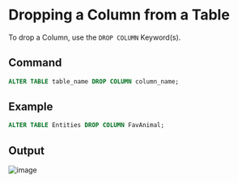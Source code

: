 # Dropping a Column from a Table

To drop a Column, use the `DROP COLUMN` Keyword(s).

## Command

```sql
ALTER TABLE table_name DROP COLUMN column_name;
```

## Example

```sql
ALTER TABLE Entities DROP COLUMN FavAnimal;
```

## Output

![image](https://github.com/DrNeonsy/SQL-Note-Collection/assets/118444485/781f1eb1-cfa5-4721-8e20-c1d442cd7aad)
